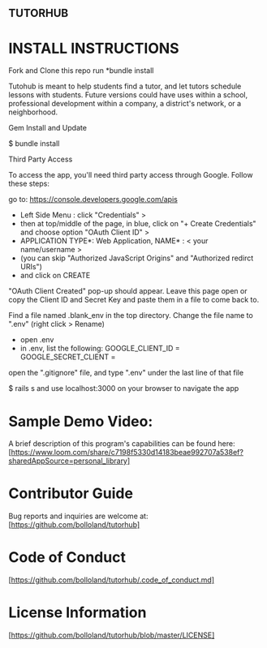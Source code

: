 ## TUTORHUB

# INSTALL INSTRUCTIONS

Fork and Clone this repo
run *bundle install

Tutohub is meant to help students find a tutor, and let tutors schedule lessons with students. 
Future versions could have uses within a school, professional development within a company, a district's network, or a neighborhood.

Gem Install and Update

$ bundle install

Third Party Access

To access the app, you'll need third party access through Google. 
Follow these steps:

go to: https://console.developers.google.com/apis

- Left Side Menu : click "Credentials" >
- then at top/middle of the page, in blue, click on "+ Create Credentials" and choose option "OAuth Client ID" >
- APPLICATION TYPE*: Web Application, NAME* : < your name/username >
- (you can skip "Authorized JavaScript Origins" and "Authorized redirct URIs")
- and click on CREATE

"OAuth Client Created" pop-up should appear.
Leave this page open or copy the Client ID and Secret Key and paste them in a file to come back to.

Find a file named .blank_env in the top directory. 
Change the file name to ".env" (right click > Rename)

- open .env
- in .env, list the following:
GOOGLE_CLIENT_ID = <paste Your Client ID here>
GOOGLE_SECRET_CLIENT = <paste Your Client Secret here>

open the ".gitignore" file, and type ".env" under the last line of that file

$ rails s 
and use localhost:3000 on your browser to navigate the app

# Sample Demo Video:

A brief description of this program's capabilities can be found here: [https://www.loom.com/share/c7198f5330d14183beae992707a538ef?sharedAppSource=personal_library]

# Contributor Guide 

Bug reports and inquiries are welcome at: [https://github.com/bolloland/tutorhub]

# Code of Conduct

[https://github.com/bolloland/tutorhub/.code_of_conduct.md]

# License Information

[https://github.com/bolloland/tutorhub/blob/master/LICENSE]

